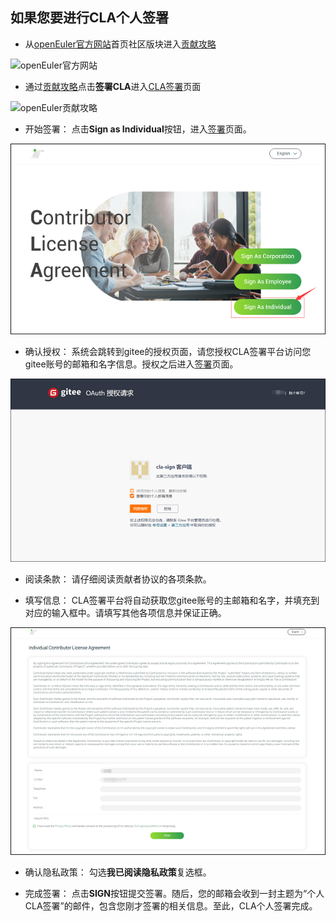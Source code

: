 ## 如果您要进行CLA个人签署
- 从[openEuler官方网站](https://openeuler.org)首页社区版块进入[贡献攻略](https://openeuler.org/zh/community/contribution/)
<img src='https://github.com/nicliuqi/sign/blob/main/img/1.png' width=600 height=350 alt='openEuler官方网站'/>

- 通过[贡献攻略](https://openeuler.org/zh/community/contribution/)点击**签署CLA**进入[CLA签署](https://clasign.osinfra.cn/sign/Z2l0ZWUlMkZvcGVuZXVsZXI=)页面
<img src='https://github.com/nicliuqi/sign/blob/main/img/2.png' width=600 height=350 alt='openEuler贡献攻略'/>

- 开始签署： 点击**Sign as Individual**按钮，进入[签署](https://clasign.osinfra.cn/sign-cla)页面。
<img src='./img/13.png' alt='CLA签署页面'>

- 确认授权： 系统会跳转到gitee的授权页面，请您授权CLA签署平台访问您gitee账号的邮箱和名字信息。授权之后进入[签署](https://clasign.osinfra.cn/sign-cla)页面。
<img src='./img/15.png' alt='gitee授权页面'>

- 阅读条款： 请仔细阅读贡献者协议的各项条款。

- 填写信息： CLA签署平台将自动获取您gitee账号的主邮箱和名字，并填充到对应的输入框中。请填写其他各项信息并保证正确。
<img src='./img/16.png' alt='CLA个人签署页面'>

- 确认隐私政策： 勾选**我已阅读隐私政策**复选框。

- 完成签署： 点击**SIGN**按钮提交签署。随后，您的邮箱会收到一封主题为“个人CLA签署”的邮件，包含您刚才签署的相关信息。至此，CLA个人签署完成。
